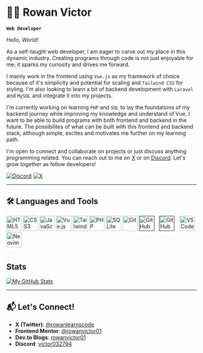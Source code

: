 # 👨‍💻 Rowan Victor

**`Web Developer`**

*Hello, World!*

As a self-taught web developer, I am eager to carve out my place in this dynamic industry. Creating programs through code is not just enjoyable for me; it sparks my curiosity and drives me forward.

I mainly work in the frontend using `Vue.js` as my framework of choice because of it's simplicity and potential for scaling and `Tailwind CSS` for styling. I'm also looking to learn a bit of backend development with `Laravel` and `MySQL` and integrate it into my projects.

I'm currently working on learning `PHP` and `SQL` to lay the foundations of my backend journey while improving my knowledge and understand of Vue. I want to be able to build programs with both frontend and backend in the future. The possibilites of what can be built with this frontend and backend stack, although simple, excites and motivates me further on my learning path.

I'm open to connect and collaborate on projects or just discuss anything programming related. You can reach out to me on [X](https://www.x.com/@rowanlearnscode) or on [Discord](https://discord.com/users/1305487936719945769). Let's grow together as fellow developers! 

[![Discord](https://img.shields.io/badge/Discord-black?logo=discord&link=https://discord.com/users/1305487936719945769)](https://discord.com/users/1305487936719945769)  [![X](https://img.shields.io/badge/X-%40rowanlearnscode-black?logo=X&link=https://x.com/@rowanlearnscode)](https://x.com/@rowanlearnscode)  

---

## 🛠️ Languages and Tools

<img alt="HTML5" src="https://cdn.jsdelivr.net/gh/devicons/devicon@latest/icons/html5/html5-original.svg" width="40" height="40" />  <img alt="CSS3" src="https://cdn.jsdelivr.net/gh/devicons/devicon@latest/icons/css3/css3-original.svg" width="40" height="40" />  <img alt="JavaScript" src="https://cdn.jsdelivr.net/gh/devicons/devicon@latest/icons/javascript/javascript-original.svg" width="40" height="40" />  <img alt="Vue.js" src="https://cdn.jsdelivr.net/gh/devicons/devicon@latest/icons/vuejs/vuejs-original.svg" width="40" height="40" />  <!-- <img alt="Pinia" src="https://pinia.vuejs.org/logo.svg" width="40" height="40" /> -->  <img alt="Tailwind CSS" src="https://cdn.jsdelivr.net/gh/devicons/devicon@latest/icons/tailwindcss/tailwindcss-original.svg" width="40" height="40" />  <!-- <img alt="Inertia.js" src="https://cdn.jsdelivr.net/gh/devicons/devicon@latest/icons/inertiajs/inertiajs-original.svg" width="40" height="40" /> --> <img alt="PHP" src="https://cdn.jsdelivr.net/gh/devicons/devicon@latest/icons/php/php-original.svg" width="40" height="40" />  <!-- <img alt="Laravel" src="https://cdn.jsdelivr.net/gh/devicons/devicon@latest/icons/laravel/laravel-original.svg" width="40" height="40" /> -->  <img alt="SQLite" src="https://cdn.jsdelivr.net/gh/devicons/devicon@latest/icons/sqlite/sqlite-original.svg" width="40" height="40" />  <!-- <img alt="MySQL" src="https://cdn.jsdelivr.net/gh/devicons/devicon@latest/icons/mysql/mysql-original.svg" width="40" height="40" /> -->  <img alt="Git" src="https://cdn.jsdelivr.net/gh/devicons/devicon@latest/icons/git/git-original.svg" width="40" height="40" />  [<img alt="GitHub" width="40" src="https://user-images.githubusercontent.com/3369400/139447912-e0f43f33-6d9f-45f8-be46-2df5bbc91289.png" style="padding-right:10px;" />]()
[<img alt="GitHub" width="40" src="https://user-images.githubusercontent.com/3369400/139448065-39a229ba-4b06-434b-bc67-616e2ed80c8f.png" style="padding-right:10px;" />]()  <img alt="VS Code" src="https://cdn.jsdelivr.net/gh/devicons/devicon@latest/icons/vscode/vscode-original.svg" width="40" height="40" />  <img alt="Neovim" src="https://cdn.jsdelivr.net/gh/devicons/devicon@latest/icons/neovim/neovim-original.svg" width="40" height="40" />  

#

## Stats

[![My GitHub Stats](https://github-readme-stats.vercel.app/api?username=rowanvictor01&show=prs_merged&show_icons=true&theme=tokyonight)]()  
  
---

## 📬 Let's Connect!

- **X (Twitter)**: [@rowanlearnscode](https://x.com/rowanlearnscode)  
- **Frontend Mentor**: [@rowanvictor01](https://frontendmentor.io/profile/rowanvictor01)  
- **Dev.to Blogs**: [rowanvictor01](https://dev.to/rowanvictor01)
- **Discord**: [victor032794](https://discord.com/users/1305487936719945769)  


